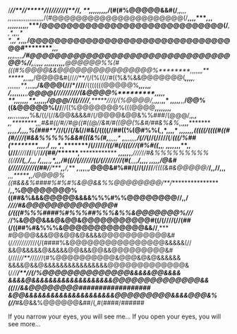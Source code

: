 /****//**/*/*****/*//****************////***/*/*(**/*/*************************,
**,****,******,,*,*,*,,*,**********/*(#(#%@@@@@&&#(/*******,******,****,**,***,*
*,*,*,,*,,,,,,*,,,,,*,*,,,*,*/(#@@@@@@@@@@@@@@@@@@@@@@(/********,,,**,****,*,,**
***,*,*,,****,***,,,*,,****/@@@@@@@@@@@@@@@@@@@@@@@@@@@@@(/*****,,*,*****,***,,*
*,********,,*,*****,,*,*/@@@@@@@@@@@@@@@@@@@@@@@@@@@@@@@@@@#*************,,*,***
**,**,*,**,,*,*,,******/#@@@@@@@@@@@@@@@@@@@@@@@@@@@@@@@@@@%/**/*,****,,*****,,,
****,*,,,*,,*,,*,***,**@@@@@@%%(#(((#%@@@@&&@@@@@@@@@@@@@@@@%********,*,,,,,*,**
********,***,*,**,,**/@@@@&#(//*//**/*(/(%((//#((%&%&&@@@@@@@(****,*,******,,**,
,*,,,,*,,**,*,,,**,,/&@@@(///*///********/******/(((((((@@@@@%*****,,,***,,*,***
***/,*,,,,,,**,*,****@@@@(///////*******************///(&@@@@%***********,,,,,**
**,,*,*,,,,**,,,,,*,*/@@@//((///***/*/******,*****///(/(%@@@@/*,,****,,***,**,,*
***,,,****,,***,,****/@@%((&@@@@@%(//****//((%@@@@@@@%(((@@@@****,**,,,,,,**,***
**,,**,,*,,,**,*,,*,**%&/((/(//&@@&&&&#/(/@@@@&@@&%%###/(@@@/,**,**,*******,****
****,***,********,*,,*#&#((/#//#@((#((@//&#/#((@@(%&#/##&%&%*,,****,,,**********
***,,*,,**,****/,,,,*%(###**/*//(//(/&(//#&(/((((//##((%(@#%%(***,*****,*,,**,,*
*********,,*,*,,*,*,*(((((/((((#((#(#//*//(#&&%%%%%&&#(((&%(#********,**,,,**,,*
***,******,,,*,,,,****/(//*(******//(//**///(**/****(((/%##(********,*,,,***,**/
*****,,,*,*****,*******/(/////*****/((/#(/(((/******//(#%#((*********,,*******,*
****,*,**,,***,,,**,,****(///***///*/**//**/(*/*/**/*/(##/*******,**************
*********,*,**,*,**,*,**,*////*/*/#&%%%%%%%%%((/****///(*******,***,*******/,,,*
*/***,,,,***,*****,*,**,,*/#((//(//////((/(//*//////(#(******,*,*,,******/,*,,,*
***,,***,**************,,*/@&#(//////*********////((##*/***/*******,,****/**,***
***,***,**,,**,,***,*****@@@&#%##/(//(////***/((((&#&@@@@@/*****/,,/******/,,,**
****,*,*,********,***,*/@@@@%((#&&&%####%#%#%&@@&&%%@@@@@@@@/**/****************
/***********,***,**%@@@@@@@@%((##&%&&&@@@@@&&&&%%%#%%@@@@@@@@/**/**,,******/****
*****//**/*/#&@@@@@@@@@@@@@@#(/(((#%%%####%#%%%##%%%&%%&@@@@@@@%//*********/****
/***/%&@@@&&&@&@@&@@@@@@@@@@@#((/(////(//(##(/((##%#&%%%&@@@@@@@@@@@@@&&//**,***
#@@@@&&&@@&@@&@&&&&@@@@@@@@@@@&#(/*////////*///(/(####%&@@@@@@@@@@@@@@@@&&&&&(//
&&@&&&&&@&&&&&@@&&&@@&&@@@@@@@@@&#(////*//**/*//*//*/(#%@@@@@@@@@@&@@@&@&@&&&&&&
&&&&@&&@&&&&&&&&&&&&&&&&@@@@@@@@@@@@@&(/*//****/**//(/%@@@@@@@@@@@@@@&&&&&@@&&&&
&&&&@&&&&&&&&&&&&&&&&&&&@@@@@@@@@@@@@@&&((*//******/&&@@@@@@@@##################
&@@&&&&&&&&&&&&&&&&&&&&&@@@@@@@@@&&&&@@@&%(/*/***#&@&&%@@@@@@&##/(,#(####/######


If you narrow your eyes, you will see me...
If you open your eyes, you will see more...


<!--
**Zaryob/zaryob** is a ✨ _special_ ✨ repository because its `README.md` (this file) appears on your GitHub profile.

Here are some ideas to get you started:

- 🔭 I’m currently working on ...
- 🌱 I’m currently learning ...
- 👯 I’m looking to collaborate on ...
- 🤔 I’m looking for help with ...
- 💬 Ask me about ...
- 📫 How to reach me: ...
- 😄 Pronouns: ...
- ⚡ Fun fact: ...
-->

